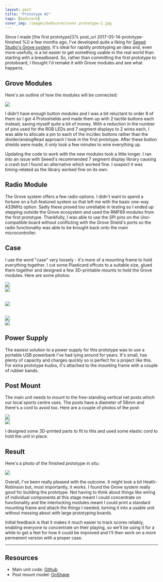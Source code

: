 ```yaml
---
layout: post
title: "Prototype #2"
tags: [badscore]
cover_img: /images/badscore/cover.prototype-2.jpg
---
```


Since I made [the first prototype]({% post_url 2017-05-14-prototype-finished %}) a few months ago, I've developed quite a liking for [Seeed Studio's Grove system](http://wiki.seeed.cc/Grove_System/).  It's ideal for rapidly prototyping an idea and, even more usefully, is a lot easier to get something usable in the real world than starting with a breadboard.  So, rather than committing the first prototype to protoboard, I thought I'd remake it with Grove modules and see what happens.

## Grove Modules ##

Here's an outline of how the modules will be connected:

![](/images/badscore/grove-sch.tn.png)

I didn't have enough button modules and I was a bit reluctant to order 8 of them so I got 4 Protoshields and made them up with 2 tactile buttons each instead, saving myself quite a bit of money.  With a reduction in the number of pins used for the RGB LEDs and 7 segment displays to 2 wires each, I was able to allocate a pin to each of the inc/dec buttons rather than the divider/analogRead approach I took in the first prototype.  After these button shields were made, it only took a few minutes to wire everything up.

Updating the code to work with the new modules took a little longer.  I ran into an issue with Seeed's recommended 7 segment display library causing a crash but I found an alternative which worked fine.  I suspect it was timing-related as the library worked fine on its own.

## Radio Module ##

The Grove system offers a few radio options.  I didn't want to spend a fortune on a full-featured system so that left me with the basic one-way 433MHz option.  Sadly these proved too unreliable in testing so I ended up stepping outside the Grove ecosystem and used the RMF69 modules from the first prototype.  Thankfully, I was able to use the SPI pins on the Uno-compatible board without conflicting with the Grove Shield's ports so the radio functionality was able to be brought back onto the main microcontroller.

## Case ##

I use the word "case" very loosely - it's more of a mounting frame to hold everything together.  I cut some Plasticard offcuts to a suitable size, glued them together and designed a few 3D-printable mounts to hold the Grove modules.  Here are some photos:

<div class="row">
    <div class="col-md-6">
        <img src="/images/badscore/IMG_0370.tn.jpg">
    </div>
    <div class="col-md-6">
        <img src="/images/badscore/IMG_0372.tn.jpg">
    </div>
</div>

<br>

![](/images/badscore/IMG_0381.tn.jpg)

<br>

<div class="row">
    <div class="col-md-6">
        <img src="/images/badscore/IMG_0385.tn.jpg">
    </div>
    <div class="col-md-6">
        <img src="/images/badscore/IMG_0383.tn.jpg">
    </div>
</div>

## Power Supply ##

The easiest solution to a power supply for this prototype was to use a portable USB powerbank I've had lying around for years.  It's small, has plenty of capacity and charges quickly so is perfect for a project like this.  For extra prototype kudos, it's attached to the mounting frame with a couple of rubber bands.

## Post Mount ##

The main unit needs to mount to the free-standing vertical net posts which our local sports centre uses.  The posts have a diameter of 58mm and there's a cord to avoid too.  Here are a couple of photos of the post:

<div class="row">
    <div class="col-md-6">
        <img src="/images/badscore/IMG_3688.tn.JPG">
    </div>
    <div class="col-md-6">
        <img src="/images/badscore/IMG_3689.tn.JPG">
    </div>
</div>

I designed some 3D-printed parts to fit to this and used some elastic cord to hold the unit in place.

## Result ##

Here's a photo of the finished prototype in situ:

![](/images/badscore/scoreboard-fitted.tn.jpg)

Overall, I've been really pleased with the outcome.  It might look a bit Heath-Robinson but, most importantly, it works.  I found the Grove system really good for building the prototype.  Not having to think about things like wiring of individual components at this stage meant I could concentrate on functionality and the interlocking modules meant I could print a standard mounting frame and attach the things I needed, turning it into a usable unit without messing about with large prototyping boards.

Initial feedback is that it makes it much easier to track scores reliably, enabling everyone to concentrate on their playing, so we'll be using it for a while to get a feel for how it could be improved and I'll then work on a more permanent version with a proper case.

___

## Resources

 * Main unit code: [Github](https://github.com/stuartm2/Badminton_Score_Counter/blob/master/Main/Main.ino)
 * Post mount model: [OnShape](https://cad.onshape.com/documents/b83f3e9da21889c24105815b/w/a25e19cf0a9abd291df1ff13/e/9f39483b60c6540a2cbbc3a7)
